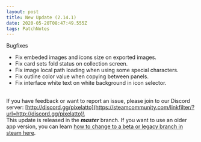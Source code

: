 ```yaml
---
layout: post
title: New Update (2.14.1)
date: 2020-05-20T08:47:49.555Z
tags: PatchNotes
---
```



Bugfixes

* Fix embeded images and icons size on exported images.
* Fix card sets fold status on collection screen.
* Fix image local path loading when using some special characters.
* Fix outline color value when copying between panels.
* Fix interface white text on white background in icon selector.


\
If you have feedback or want to report an issue, please join to our Discord server: [http://discord.gg/pixelatto](https://steamcommunity.com/linkfilter/?url=http://discord.gg/pixelatto)\
\
This update is released in the ***master*** branch. If you want to use an older app version, you can learn [how to change to a beta or legacy branch in steam here](https://steamcommunity.com/linkfilter/?url=https://steamcommunity.com/linkfilter/?url=https://steamcommunity.com/sharedfiles/filedetails/?id=1129108624).